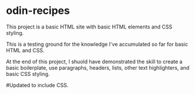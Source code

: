 # odin-recipes

This project is a basic HTML site with basic HTML elements and CSS styling.

This is a testing ground for the knowledge I've accumulated so far for basic HTML and CSS. 

At the end of this project, I shuold have demonstrated the skill to create a basic boilerplate, use paragraphs, headers, lists, other text highlighters, and basic CSS styling.

#Updated to include CSS.